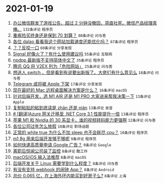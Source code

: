 # 2021-01-19

1. [办公微信群发了游戏公告，超过 2 分钟没撤回，简直社死。微信产品经理真棒。](https://www.v2ex.com/t/746231) `132条评论` `程序员`
1. [重疾险买终身还是保到 70 划算？](https://www.v2ex.com/t/746164) `80条评论` `问与答`
1. [各位 dalao 看看我这个网站加载速度还能优化吗？](https://www.v2ex.com/t/746175) `67条评论` `程序员`
1. [？？反咬一口](https://www.v2ex.com/t/746267) `60条评论` `分享发现`
1. [Signal 好像火了？有什么使用建议吗](https://www.v2ex.com/t/746147) `55条评论` `互联网`
1. [npdpp 最新版不支持简体中文了](https://www.v2ex.com/t/746252) `35条评论` `程序员`
1. [腾讯 QQ 将 V2EX 列为「危险网站」](https://www.v2ex.com/t/746297) `25条评论` `问与答`
1. [想送人 switch ，但是看到有说要出新版了。大佬们有什么意见么](https://www.v2ex.com/t/746187) `18条评论` `问与答`
1. [Telegram 或将被 Apple 下架](https://www.v2ex.com/t/746280) `17条评论` `分享发现`
1. [现在最好的 Mac 远程桌面解决方案是什么？](https://www.v2ex.com/t/746238) `16条评论` `macOS`
1. [针对后端开发，选 M1 AIR 还是 M1 PRO 大家进来帮我决策一下](https://www.v2ex.com/t/746288) `13条评论` `Apple`
1. [复制粘贴的粘到底读是 zhān 还是 nián](https://www.v2ex.com/t/746150) `13条评论` `发音`
1. [# [翻译]Azure 网关迁移至 .NET Core 3.1 性能提升一倍](https://www.v2ex.com/t/746138) `13条评论` `程序员`
1. [苹果 M1 和 Nvidia 的 30 系显卡，谁的视频转码能力更强啊](https://www.v2ex.com/t/746273) `12条评论` `问与答`
1. [各位公司过年怎么放假](https://www.v2ex.com/t/746277) `10条评论` `职场话题`
1. [正常的 while true 为什么不加 sleep 也不会耗尽 cpu？](https://www.v2ex.com/t/746183) `10条评论` `程序员`
1. [m1 8g 用来后端开发够不够呢](https://www.v2ex.com/t/746295) `9条评论` `程序员`
1. [如何快速高质量申请 Google 广告？](https://www.v2ex.com/t/746191) `9条评论` `Google`
1. [离职后惊闻公司装了监控](https://www.v2ex.com/t/746299) `8条评论` `酷工作`
1. [macOS/iOS 输入法推荐](https://www.v2ex.com/t/746294) `8条评论` `macOS`
1. [后端开发关于 Linux 需要学到什么程度？](https://www.v2ex.com/t/746281) `8条评论` `问与答`
1. [有没有支持 webhook 的闹钟 App？](https://www.v2ex.com/t/746266) `8条评论` `Android`
1. [总价 0.065 亿，在上海外环内能买到好房子么?](https://www.v2ex.com/t/746243) `8条评论` `上海`
